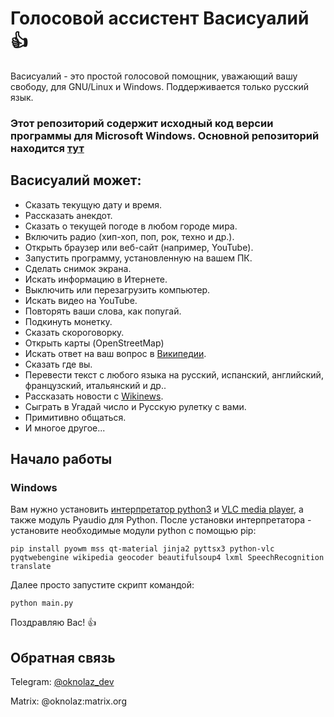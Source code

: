 # Голосовой ассистент Васисуалий :+1:
Васисуалий - это простой голосовой помощник, уважающий вашу свободу, для GNU/Linux и Windows. Поддерживается только русский язык.
### Этот репозиторий содержит исходный код версии программы для Microsoft Windows. Основной репозиторий находится [тут](https://github.com/Oknolaz/vasisualy/)
## Васисуалий может:
- Сказать текущую дату и время.
- Рассказать анекдот.
- Сказать о текущей погоде в любом городе мира.
- Включить радио (хип-хоп, поп, рок, техно и др.).
- Открыть браузер или веб-сайт (например, YouTube).
- Запустить программу, установленную на вашем ПК.
- Сделать снимок экрана.
- Искать информацию в Итернете.
- Выключить или перезагрузить компьютер.
- Искать видео на YouTube.
- Повторять ваши слова, как попугай.
- Подкинуть монетку.
- Сказать скороговорку.
- Открыть карты (OpenStreetMap)
- Искать ответ на ваш вопрос в [Википедии](https://wikipedia.org).
- Сказать где вы.
- Перевести текст с любого языка на русский, испанский, английский, французский, итальянский и др..
- Рассказать новости с [Wikinews](https://wikinews.org/).
- Сыграть в Угадай число и Русскую рулетку с вами.
- Примитивно общаться.
- И многое другое...
## Начало работы
### Windows
Вам нужно установить [интерпретатор python3](https://python.org) и [VLC media player](https://videolan.org/), а также модуль Pyaudio для Python. После установки интерпретатора - установите необходимые модули python с помощью pip:
```
pip install pyowm mss qt-material jinja2 pyttsx3 python-vlc pyqtwebengine wikipedia geocoder beautifulsoup4 lxml SpeechRecognition translate
```
Далее просто запустите скрипт командой:
```
python main.py
```
Поздравляю Вас! :+1:

## Обратная связь
Telegram: [@oknolaz_dev](https://t.me/oknolaz_dev)

Matrix: @oknolaz:matrix.org
